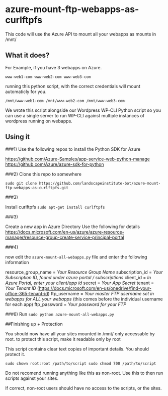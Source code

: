 # azure-mount-ftp-webapps-as-curlftpfs
This code will use the Azure API to mount all your webapps as mounts in /mnt/ 

## What it does?

For Example, if you have 3 webapps on Azure. 

`www-web1-com
www-web2-com
www-web3-com`

running this python script, with the correct credentials will mount automaticly for you. 

`/mnt/www-web1-com
/mnt/www-web2-com
/mnt/www-web3-com`

We wrote this script alongside our Wordpress WP-CLI Python script so you can use a single server to run WP-CLI against multiple instances of wordpress running on webapps. 


## Using it

###1)
Use the following repos to install the Python SDK for Azure

https://github.com/Azure-Samples/app-service-web-python-manage
https://github.com/Azure/azure-sdk-for-python

###2)
Clone this repo to somewhere

`sudo git clone https://github.com/landscapeinstitute-bot/azure-mount-ftp-webapps-as-curlftpfs.git`

###3)

Install curlftpfs `sudo apt-get install curlftpfs`

###3)

Create a new app in Azure Directory 
Use the following for details https://docs.microsoft.com/en-us/azure/azure-resource-manager/resource-group-create-service-principal-portal

###4)

now edit the `azure-mount-all-webapps.py` file and enter the following information

resource_group_name = *Your Resource Group Name*
subscription_id = *Your Subscription ID, found under azure portal / subscriptions*
client_id = *In Azure Portal, enter your client/app id*
secret = *Your App Secret*
tenant = *Your Tenant ID* (https://docs.microsoft.com/en-us/onedrive/find-your-office-365-tenant-id)
ftp_username = *Your master FTP username set in webapps for ALL your webapps* (this comes before the individual username for each app)
ftp_password = *Your password for your FTP*

###6) Run `sudo python azure-mount-all-webapps.py`

##Finishing up + Protection

You should now have all your sites mounted in /mnt/ only accessable by root. 
to protect this script, make it readable only by root 

This script contains clear text copies of important details. You should protect it. 

`
sudo chown root:root /path/to/script
sudo chmod 700 /path/to/script
`

Do not recomend running anything like this as non-root. Use this to then run scripts against your sites. 

If correct, non-root users should have no access to the scripts, or the sites. 




